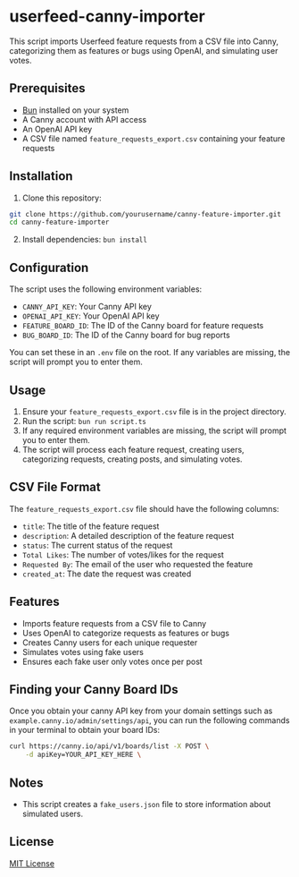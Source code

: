 # userfeed-canny-importer

This script imports Userfeed feature requests from a CSV file into Canny, categorizing them as features or bugs using OpenAI, and simulating user votes.

## Prerequisites

- [Bun](https://bun.sh/) installed on your system
- A Canny account with API access
- An OpenAI API key
- A CSV file named `feature_requests_export.csv` containing your feature requests

## Installation

1. Clone this repository:
```bash
git clone https://github.com/yourusername/canny-feature-importer.git
cd canny-feature-importer
```
2. Install dependencies: `bun install`

## Configuration

The script uses the following environment variables:

- `CANNY_API_KEY`: Your Canny API key
- `OPENAI_API_KEY`: Your OpenAI API key
- `FEATURE_BOARD_ID`: The ID of the Canny board for feature requests
- `BUG_BOARD_ID`: The ID of the Canny board for bug reports

You can set these in an `.env` file on the root. If any variables are missing, the script will prompt you to enter them.

## Usage

1. Ensure your `feature_requests_export.csv` file is in the project directory.
2. Run the script: `bun run script.ts`
3. If any required environment variables are missing, the script will prompt you to enter them.
4. The script will process each feature request, creating users, categorizing requests, creating posts, and simulating votes.

## CSV File Format

The `feature_requests_export.csv` file should have the following columns:

- `title`: The title of the feature request
- `description`: A detailed description of the feature request
- `status`: The current status of the request
- `Total Likes`: The number of votes/likes for the request
- `Requested By`: The email of the user who requested the feature
- `created_at`: The date the request was created

## Features

- Imports feature requests from a CSV file to Canny
- Uses OpenAI to categorize requests as features or bugs
- Creates Canny users for each unique requester
- Simulates votes using fake users
- Ensures each fake user only votes once per post

## Finding your Canny Board IDs

Once you obtain your canny API key from your domain settings such as `example.canny.io/admin/settings/api`, you can run the following commands in your terminal to obtain your board IDs:

```bash
curl https://canny.io/api/v1/boards/list -X POST \
    -d apiKey=YOUR_API_KEY_HERE \
```

## Notes

- This script creates a `fake_users.json` file to store information about simulated users.

## License

[MIT License](LICENSE)